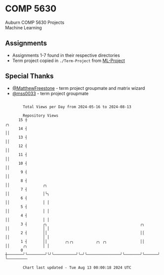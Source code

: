 # COMP 5630
Auburn COMP 5630 Projects  
Machine Learning

## Assignments
- Assignments 1-7 found in their respective directories
- Term project copied in `./Term-Project` from [ML-Project](https://github.com/wumphlett/ML-Project)

## Special Thanks
- [@MatthewFreestone](https://github.com/MatthewFreestone) - term project groupmate and matrix wizard
- [@mss0033](https://github.com/mss0033) - term project groupmate

```

        Total Views per Day from 2024-05-16 to 2024-08-13

        Repository Views
      15 ┼                                                            ╭╮
      14 ┤                                                            ││
      13 ┤                                                            ││
      12 ┤                                                            ││
      11 ┤                                                            ││
      10 ┤                                                            ││
       9 ┤                                                            ││
       8 ┤                                                            ││               ╭╮
       7 ┤                                                            ││               │╰╮
       6 ┤                                                            ││               │ │
       5 ┤                                                            ││               │ │
       4 ┤                                                            ││               │ │
       3 ┤       ╭╮                                          ╭╮       ││               │ │
       2 ┤       ││                                          ││       ││               │ │
       1 ┤       ││        ╭╮╭╮          ╭╮ ╭╮               ││       ││      ╭╮       │ │
       0 ┼───────╯╰────────╯╰╯╰──────────╯╰─╯╰───────────────╯╰───────╯╰──────╯╰───────╯ ╰─────────

        Chart last updated - Tue Aug 13 00:00:18 2024 UTC
        
```
